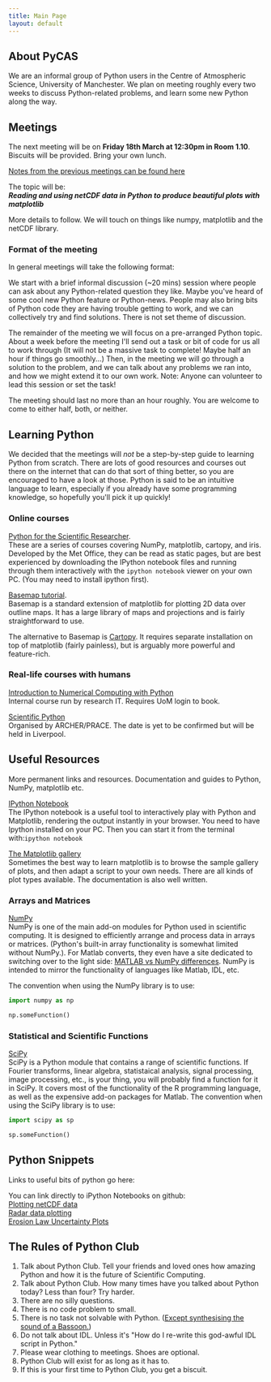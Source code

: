```yaml
---
title: Main Page
layout: default
---
```


## About PyCAS

We are an informal group of Python users in the Centre of Atmospheric Science, University of Manchester. We plan on meeting roughly every two weeks to discuss Python-related problems, and learn some new Python along the way.

## Meetings

The next meeting will be on **Friday 18th March at 12:30pm in Room 1.10**. Biscuits will be provided. Bring your own lunch.

[Notes from the previous meetings can be found here](http://atmoscoders.github.io)

The topic will be:<br>
***Reading and using netCDF data in Python to produce beautiful plots with matplotlib*** 

More details to follow. We will touch on things like numpy, matplotlib and the netCDF library.

### Format of the meeting
In general meetings will take the following format:

We start with a brief informal discussion (~20 mins) session where people can ask about any Python-related question they like. Maybe you've heard of some cool new Python feature or Python-news. People may also bring bits of Python code they are having trouble getting to work, and we can collectively try and find solutions. There is not set theme of discussion.

The remainder of the meeting we will focus on a pre-arranged Python topic. About a week before the meeting I'll send out a task or bit of code for us all to work through (It will not be a massive task to complete! Maybe half an hour if things go smoothly...) Then, in the meeting we will go through a solution to the problem, and we can talk about any problems we ran into, and how we might extend it to our own work. Note: Anyone can volunteer to lead this session or set the task!

The meeting should last no more than an hour roughly. You are welcome to come to either half, both, or neither.

## Learning Python
We decided that the meetings will *not* be a step-by-step guide to learning Python from scratch. There are lots of good resources and courses out there on the internet that can do that sort of thing better, so you are encouraged to have a look at those. Python is said to be an intuitive language to learn, especially if you already have some programming knowledge, so hopefully you'll pick it up quickly!

### Online courses

[Python for the Scientific Researcher](http://atmoscoders.github.io/courses).<br>
These are a series of courses covering NumPy, matplotlib, cartopy, and iris. Developed by the Met Office, they can be read as static pages, but are best experienced by downloading the IPython notebook files and running through them interactively with the `ipython notebook` viewer on your own PC. (You may need to install ipython first).

[Basemap tutorial](https://basemaptutorial.readthedocs.org/en/latest/index.html).<br>
Basemap is a standard extension of matplotlib for plotting 2D data over outline maps. It has a large library of maps and projections and is fairly straightforward to use. 

The alternative to Basemap is [Cartopy](http://scitools.org.uk/cartopy/index.html). It requires separate installation on top of matplotlib (fairly painless), but is arguably more powerful and feature-rich.

### Real-life courses with humans

[Introduction to Numerical Computing with Python](https://app.manchester.ac.uk/training/profile.aspx?unitid=5299&parentId=83&returnId=83&returntxt=Return+To+Calendar&returnQs=%3forg%3d0%26view%3d1%26sdate%3d01%2f03%2f2016) <br>
Internal course run by research IT. Requires UoM login to book.

[Scientific Python](https://www.archer.ac.uk/training/)<br>
Organised by ARCHER/PRACE. The date is yet to be confirmed but will be held in Liverpool.<br> 



## Useful Resources

More permanent links and resources. Documentation and guides to Python, NumPy, matplotlib etc.

[IPython Notebook](http://ipython.org/notebook.html)<br>
The IPython notebook is a useful tool to interactively play with Python and Matplotlib, rendering the output instantly in your browser. You need to have Ipython installed on your PC. Then you can start it from the terminal with:`ipython notebook`

[The Matplotlib gallery](http://matplotlib.org/gallery.html)<br>
Sometimes the best way to learn matplotlib is to browse the sample gallery of plots, and then adapt a script to your own needs. There are all kinds of plot types available. The documentation is also well written.

### Arrays and Matrices
[NumPy](http://numpy.org/)<br>
NumPy is one of the main add-on modules for Python used in scientific computing. It is designed to efficiently arrange and process data in arrays or matrices. (Python's built-in array functionality is somewhat limited without NumPy.). For Matlab converts, they even have a site dedicated to switching over to the light side: [MATLAB vs NumPy differences](https://docs.scipy.org/doc/numpy-dev/user/numpy-for-matlab-users.html). NumPy is intended to mirror the functionality of languages like Matlab, IDL, etc. 

The convention when using the NumPy library is to use:

```python
import numpy as np

np.someFunction()
```

### Statistical and Scientific Functions
[SciPy](http://docs.scipy.org/doc/scipy/reference/)<br>
SciPy is a Python module that contains a range of scientific functions. If Fourier transforms, linear algebra, statistaical analysis, signal processing, image processing, etc., is your thing, you will probably find a function for it in SciPy. It covers most of the functionality of the R programming language, as well as the expensive add-on packages for Matlab. 
The convention when using the SciPy library is to use: 

```python
import scipy as sp

sp.someFunction()
```


## Python Snippets

Links to useful bits of python go here:

You can link directly to iPython Notebooks on github:<br>
[Plotting netCDF data](https://nbviewer.jupyter.org/github/AtmosCoders/PyCAS/blob/gh-pages/netCDF_example1.ipynb)<br>
[Radar data plotting](https://nbviewer.jupyter.org/github/AtmosCoders/PyCAS/blob/gh-pages/Radar_data_plot.ipynb) <br>
[Erosion Law Uncertainty Plots](https://nbviewer.jupyter.org/github/decvalts/PyCAS/blob/gh-pages/ErosionLawUncertainty.ipynb) 

## The Rules of Python Club

1. Talk about Python Club. Tell your friends and loved ones how amazing Python and how it is the future of Scientific Computing.
2. Talk about Python Club. How many times have you talked about Python today? Less than four? Try harder.
3. There are no silly questions.
4. There is no code problem to small.
5. There is no task not solvable with Python. ([Except synthesising the sound of a Bassoon.](https://www.youtube.com/watch?v=z2myFLUDB74))
5. Do not talk about IDL. Unless it's "How do I re-write this god-awful IDL script in Python."
6. Please wear clothing to meetings. Shoes are optional.
7. Python Club will exist for as long as it has to.
8. If this is your first time to Python Club, you get a biscuit. 


